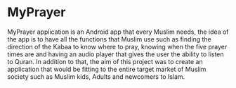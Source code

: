 # MyPrayer
MyPrayer application is an Android app that every Muslim needs, the idea of the app is to have all the functions that Muslim use such as finding the direction of the Kabaa to know where to pray, knowing when the five prayer times are and having an audio player that gives the user the ability to listen to Quran. In addition to that, the aim of this project was to create an application that would be fitting to the entire target market of Muslim society such as Muslim kids, Adults and newcomers to Islam.
